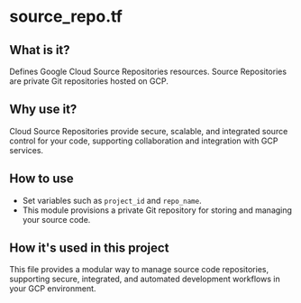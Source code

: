 # source_repo.tf

## What is it?
Defines Google Cloud Source Repositories resources. Source Repositories are private Git repositories hosted on GCP.

## Why use it?
Cloud Source Repositories provide secure, scalable, and integrated source control for your code, supporting collaboration and integration with GCP services.

## How to use
- Set variables such as `project_id` and `repo_name`.
- This module provisions a private Git repository for storing and managing your source code.

## How it's used in this project
This file provides a modular way to manage source code repositories, supporting secure, integrated, and automated development workflows in your GCP environment.
